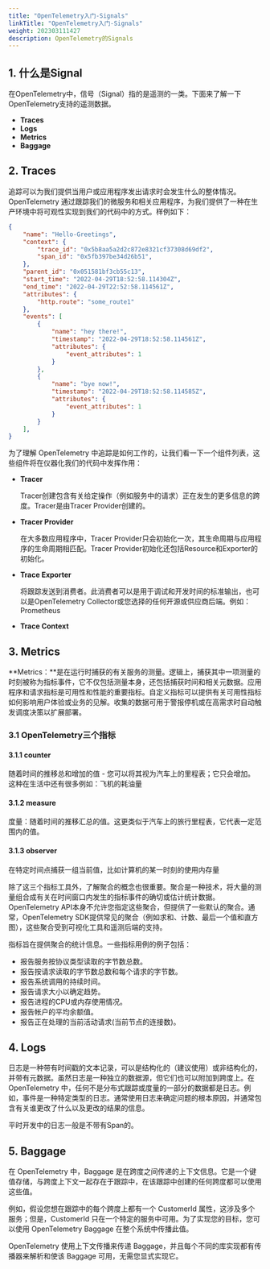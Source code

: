```yaml
---
title: "OpenTelemetry入门-Signals"
linkTitle: "OpenTelemetry入门-Signals"
weight: 202303111427
description: OpenTelemetry的Signals
---
```


## 1. 什么是Signal

在OpenTelemetry中，信号（Signal）指的是遥测的一类。下面来了解一下OpenTelemetry支持的遥测数据。

- **Traces**
- **Logs**
- **Metrics** 
- **Baggage** 

## 2. Traces

追踪可以为我们提供当用户或应用程序发出请求时会发生什么的整体情况。OpenTelemetry 通过跟踪我们的微服务和相关应用程序，为我们提供了一种在生产环境中将可观性实现到我们的代码中的方式。样例如下：

```json
{
    "name": "Hello-Greetings",
    "context": {
        "trace_id": "0x5b8aa5a2d2c872e8321cf37308d69df2",
        "span_id": "0x5fb397be34d26b51",
    },
    "parent_id": "0x051581bf3cb55c13",
    "start_time": "2022-04-29T18:52:58.114304Z",
    "end_time": "2022-04-29T22:52:58.114561Z",
    "attributes": {
        "http.route": "some_route1"
    },
    "events": [
        {
            "name": "hey there!",
            "timestamp": "2022-04-29T18:52:58.114561Z",
            "attributes": {
                "event_attributes": 1
            }
        },
        {
            "name": "bye now!",
            "timestamp": "2022-04-29T18:52:58.114585Z",
            "attributes": {
                "event_attributes": 1
            }
        }
    ],
}
```

为了理解 OpenTelemetry 中追踪是如何工作的，让我们看一下一个组件列表，这些组件将在仪器化我们的代码中发挥作用：

- **Tracer**

  Tracer创建包含有关给定操作（例如服务中的请求）正在发生的更多信息的跨度。Tracer是由Tracer Provider创建的。

- **Tracer Provider**

  在大多数应用程序中，Tracer Provider只会初始化一次，其生命周期与应用程序的生命周期相匹配。Tracer Provider初始化还包括Resource和Exporter的初始化。

- **Trace Exporter**

  将跟踪发送到消费者。此消费者可以是用于调试和开发时间的标准输出，也可以是OpenTelemetry Collector或您选择的任何开源或供应商后端。例如：Prometheus

- **Trace Context**

## 3. Metrics

**Metrics：**是在运行时捕获的有关服务的测量。逻辑上，捕获其中一项测量的时刻被称为指标事件，它不仅包括测量本身，还包括捕获时间和相关元数据。应用程序和请求指标是可用性和性能的重要指标。自定义指标可以提供有关可用性指标如何影响用户体验或业务的见解。收集的数据可用于警报停机或在高需求时自动触发调度决策以扩展部署。

### 3.1 OpenTelemetry三个指标

#### 3.1.1 counter

随着时间的推移总和增加的值 - 您可以将其视为汽车上的里程表；它只会增加。 这种在生活中还有很多例如：飞机的耗油量

#### 3.1.2 measure

度量：随着时间的推移汇总的值。这更类似于汽车上的旅行里程表，它代表一定范围内的值。

#### 3.1.3 observer

在特定时间点捕获一组当前值，比如计算机的某一时刻的使用内存量

除了这三个指标工具外，了解聚合的概念也很重要。聚合是一种技术，将大量的测量组合成有关在时间窗口内发生的指标事件的确切或估计统计数据。OpenTelemetry API本身不允许您指定这些聚合，但提供了一些默认的聚合。通常，OpenTelemetry SDK提供常见的聚合（例如求和、计数、最后一个值和直方图），这些聚合受到可视化工具和遥测后端的支持。

指标旨在提供聚合的统计信息。一些指标用例的例子包括：

- 报告服务按协议类型读取的字节数总数。 
- 报告按请求读取的字节数总数和每个请求的字节数。 
- 报告系统调用的持续时间。 
- 报告请求大小以确定趋势。 
- 报告进程的CPU或内存使用情况。 
- 报告帐户的平均余额值。 
- 报告正在处理的当前活动请求(当前节点的连接数)。

## 4. Logs

日志是一种带有时间戳的文本记录，可以是结构化的（建议使用）或非结构化的，并带有元数据。虽然日志是一种独立的数据源，但它们也可以附加到跨度上。在 OpenTelemetry 中，任何不是分布式跟踪或度量的一部分的数据都是日志。例如，事件是一种特定类型的日志。通常使用日志来确定问题的根本原因，并通常包含有关谁更改了什么以及更改的结果的信息。

平时开发中的日志一般是不带有Span的。

## 5. Baggage

在 OpenTelemetry 中，Baggage 是在跨度之间传递的上下文信息。它是一个键值存储，与跨度上下文一起存在于跟踪中，在该跟踪中创建的任何跨度都可以使用这些值。

例如，假设您想在跟踪中的每个跨度上都有一个 CustomerId 属性，这涉及多个服务；但是，CustomerId 只在一个特定的服务中可用。为了实现您的目标，您可以使用 OpenTelemetry Baggage 在整个系统中传播此值。

OpenTelemetry 使用上下文传播来传递 Baggage，并且每个不同的库实现都有传播器来解析和使该 Baggage 可用，无需您显式实现它。
